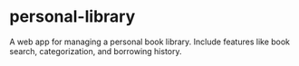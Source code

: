 # personal-library
A  web app for managing a personal book library. Include features like book search, categorization, and borrowing history.
